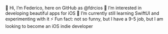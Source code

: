 👋 Hi, I’m Federico, here on GitHub as @fdrcios
👀 I’m interested in developing beautiful apps for iOS
🌱 I’m currently still learning SwiftUI and experimenting with it
⚡ Fun fact: not so funny, but I have a 9-5 job, but I am looking to become an iOS indie developer

<!---
fdrcios/fdrcios is a ✨ special ✨ repository because its `README.md` (this file) appears on your GitHub profile.
You can click the Preview link to take a look at your changes.
--->
